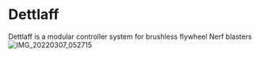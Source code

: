 # Dettlaff

Dettlaff is a modular controller system for brushless flywheel Nerf blasters
![IMG_20220307_052715](https://user-images.githubusercontent.com/7078138/157044432-bf280b2b-b308-4203-92c2-6cd008c3bae4.jpg)

